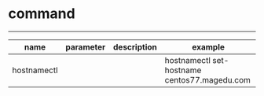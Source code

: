 <!--
 * @Descripttion: 
 * @version: 
 * @Author: fuanlei
 * @Date: 2019-10-21 16:56:59
 * @LastEditors: fuanlei
 * @LastEditTime: 2019-10-21 16:58:40
 -->
# command
----
|name|parameter|description|example|
|---|---|---|--|
|hostnamectl|||hostnamectl set-hostname centos77.magedu.com   